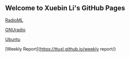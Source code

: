## Welcome to Xuebin Li's GitHub Pages
[RadioML](https://ttuxl.github.io/RadioML/)

[GNUradio](https://ttuxl.github.io/gnuradio-XL/)

[Ubuntu](https://ttuxl.github.io/ubuntu-XL/)

[Weekly Report](https://ttuxl.github.io/weekly report/)
